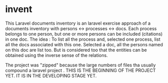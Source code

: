 # invent
This Laravel documents inventory is an laravel exercise approach of a documents inventory with persons <-> processes <-> docs. Each process belongs to one person, but one or more persons can be included (citations) in one doc. The idea : To list all the process and, selected one process, list all the docs associated with this one. Selected a doc, all the persons named on this doc are list too. But is considered too that the entities can be obtained using the inverse sense of the relations.

The project was "zipped" because the large numbers of files tha usually compound a laravel project . THIS IS THE BEGINNING OF THE
PROJECT YET. IT IS IN THE DEVELOPING STAGE YET.
